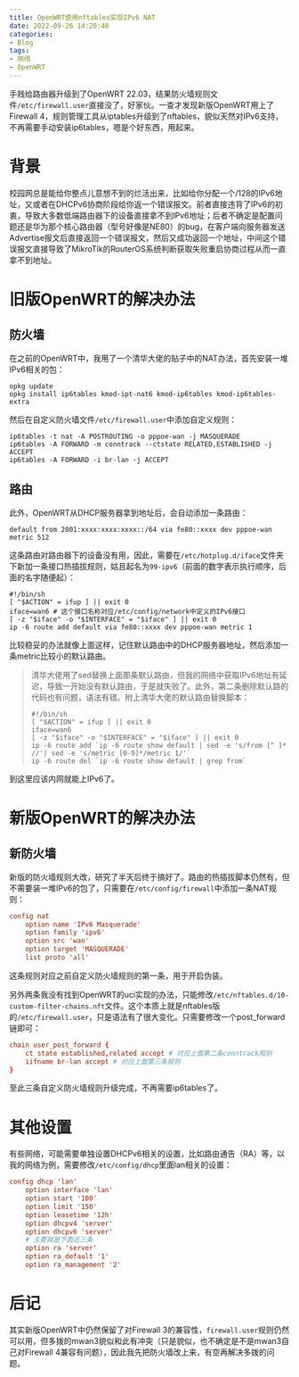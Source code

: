 ```yaml
---
title: OpenWRT使用nftables实现IPv6 NAT
date: 2022-09-26 14:20:40
categories:
- Blog
tags:
- 网络
- OpenWRT
---
```

手贱给路由器升级到了OpenWRT 22.03，结果防火墙规则文件`/etc/firewall.user`直接没了，好家伙。一查才发现新版OpenWRT用上了Firewall 4，规则管理工具从iptables升级到了nftables，貌似天然对IPv6支持，不再需要手动安装ip6tables，嗯是个好东西，用起来。

# 背景

校园网总是能给你整点儿意想不到的烂活出来，比如给你分配一个/128的IPv6地址，又或者在DHCPv6协商阶段给你返一个错误报文。前者直接违背了IPv6的初衷，导致大多数低端路由器下的设备直接拿不到IPv6地址；后者不确定是配置问题还是华为那个核心路由器（型号好像是NE80）的bug，在客户端向服务器发送Advertise报文后直接返回一个错误报文，然后又成功返回一个地址，中间这个错误报文直接导致了MikroTik的RouterOS系统判断获取失败重启协商过程从而一直拿不到地址。

# 旧版OpenWRT的解决办法

## 防火墙

在之前的OpenWRT中，我用了一个清华大佬的贴子中的NAT办法，首先安装一堆IPv6相关的包：

```shell
opkg update
opkg install ip6tables kmod-ipt-nat6 kmod-ip6tables kmod-ip6tables-extra
```

然后在自定义防火墙文件`/etc/firewall.user`中添加自定义规则：

```shell
ip6tables -t nat -A POSTROUTING -o pppoe-wan -j MASQUERADE
ip6tables -A FORWARD -m conntrack --ctstate RELATED,ESTABLISHED -j ACCEPT
ip6tables -A FORWARD -i br-lan -j ACCEPT
```

## 路由

此外，OpenWRT从DHCP服务器拿到地址后，会自动添加一条路由：

```shell
default from 2001:xxxx:xxxx:xxxx::/64 via fe80::xxxx dev pppoe-wan metric 512
```

这条路由对路由器下的设备没有用，因此，需要在`/etc/hotplug.d/iface`文件夹下新加一条接口热插拔规则，姑且起名为`99-ipv6`（前面的数字表示执行顺序，后面的名字随便起）：

```shell
#!/bin/sh
[ "$ACTION" = ifup ] || exit 0
iface=wan6 # 这个接口名称对应/etc/config/network中定义的IPv6接口
[ -z "$iface" -o "$INTERFACE" = "$iface" ] || exit 0
ip -6 route add default via fe80::xxxx dev pppoe-wan metric 1
```

比较稳妥的办法就像上面这样，记住默认路由中的DHCP服务器地址，然后添加一条metric比较小的默认路由。

> 清华大佬用了sed替换上面那条默认路由，但我的网络中获取IPv6地址有延迟，导致一开始没有默认路由，于是就失败了。此外，第二条删除默认路的代码也有问题，语法有错。附上清华大佬的默认路由替换脚本：
> ```shell
> #!/bin/sh
> [ "$ACTION" = ifup ] || exit 0
> iface=wan6
> [ -z "$iface" -o "$INTERFACE" = "$iface" ] || exit 0
> ip -6 route add `ip -6 route show default | sed -e 's/from [^ ]* //'| sed -e 's/metric [0-9]*/metric 1/'`
> ip -6 route del `ip -6 route show default | grep from`
> ```

到这里应该内网就能上IPv6了。

# 新版OpenWRT的解决办法

## 新防火墙

新版的防火墙规则大改，研究了半天后终于搞好了。路由的热插拔脚本仍然有，但不需要装一堆IPv6的包了，只需要在`/etc/config/firewall`中添加一条NAT规则：

```conf
config nat
	option name 'IPv6 Masquerade'
	option family 'ipv6'
	option src 'wan'
	option target 'MASQUERADE'
	list proto 'all'
```

这条规则对应之前自定义防火墙规则的第一条，用于开启伪装。

另外两条我没有找到OpenWRT的uci实现的办法，只能修改`/etc/nftables.d/10-custom-filter-chains.nft`文件。这个本质上就是nftables版的`/etc/firewall.user`，只是语法有了很大变化。只需要修改一个post_forward链即可：

```conf
chain user_post_forward {
    ct state established,related accept # 对应上面第二条conntrack规则
    iifname br-lan accept # 对应上面第三条规则
}
```

至此三条自定义防火墙规则升级完成，不再需要ip6tables了。

# 其他设置

有些网络，可能需要单独设置DHCPv6相关的设置，比如路由通告（RA）等，以我的网络为例，需要修改`/etc/config/dhcp`里面lan相关的设置：

```conf
config dhcp 'lan'
	option interface 'lan'
	option start '100'
	option limit '150'
	option leasetime '12h'
	option dhcpv4 'server'
	option dhcpv6 'server'
	# 主要就是下面这三条
	option ra 'server'
	option ra_default '1'
	option ra_management '2'
```

# 后记

其实新版OpenWRT中仍然保留了对Firewall 3的兼容性，`firewall.user`规则仍然可以用，但多拨的mwan3貌似和此有冲突（只是貌似，也不确定是不是mwan3自己对Firewall 4兼容有问题），因此我先把防火墙改上来，有空再解决多拨的问题。